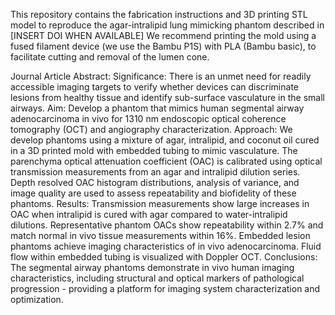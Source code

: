 This repository contains the fabrication instructions and 3D printing STL model to reproduce the agar-intralipid lung mimicking phantom described in [INSERT DOI WHEN AVAILABLE]
We recommend printing the mold using a fused filament device (we use the Bambu P1S) with PLA (Bambu basic), to facilitate cutting and removal of the lumen cone.

Journal Article Abstract:
Significance: There is an unmet need for readily accessible imaging targets to verify whether devices can discriminate lesions from healthy tissue and identify sub-surface vasculature in the small airways.
Aim: Develop a phantom that mimics human segmental airway adenocarcinoma in vivo for 1310 nm endoscopic optical coherence tomography (OCT) and angiography characterization.
Approach: We develop phantoms using a mixture of agar, intralipid, and coconut oil cured in a 3D printed mold with embedded tubing to mimic vasculature. The parenchyma optical attenuation coefficient (OAC) is calibrated using optical transmission measurements from an agar and intralipid dilution series. Depth resolved OAC histogram distributions, analysis of variance, and image quality are used to assess repeatability and biofidelity of these phantoms.
Results: Transmission measurements show large increases in OAC when intralipid is cured with agar compared to water-intralipid dilutions. Representative phantom OACs show repeatability within 2.7% and match normal in vivo tissue measurements within 16%. Embedded lesion phantoms achieve imaging characteristics of in vivo adenocarcinoma. Fluid flow within embedded tubing is visualized with Doppler OCT. 
Conclusions: The segmental airway phantoms demonstrate in vivo human imaging characteristics, including structural and optical markers of pathological progression - providing a platform for imaging system characterization and optimization.
